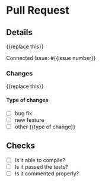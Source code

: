 # Pull Request

## Details

{{replace this}}

Connected Issue: #{{issue number}}

### Changes

{{replace this}}

#### Type of changes

- [ ] bug fix
- [ ] new feature
- [ ] other {{type of change}}

## Checks

- [ ] Is it able to compile?
- [ ] Is it passed the tests?
- [ ] Is it commented properly?
